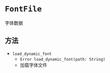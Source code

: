 # `FontFile`

字体数据

## 方法

* `load_dynamic_font`
  * `Error load_dynamic_font(path: String)`
  * 加载字体文件